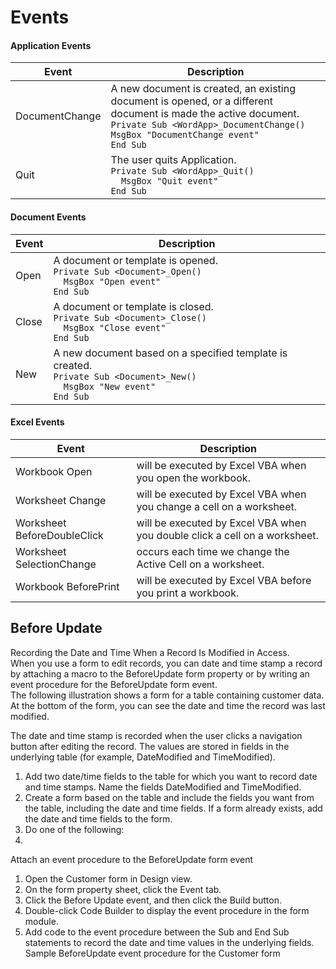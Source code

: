 # Events

#### Application Events
| Event | Description| 
| --- | --- | 
| DocumentChange | A new document is created, an existing document is opened, or a different document is made the active document. <br> `Private Sub <WordApp>_DocumentChange()` <br> `MsgBox "DocumentChange event"` <br> `End Sub` | 
| Quit | The user quits Application. <br> `Private Sub <WordApp>_Quit()` <br> `  MsgBox "Quit event"` <br> `End Sub`  | 

#### Document Events
| Event | Description| 
| --- | --- | 
| Open | A document or template is opened.  <br> `Private Sub <Document>_Open()` <br> `  MsgBox "Open event"` <br> `End Sub`  | 
| Close | A document or template is closed. <br> `Private Sub <Document>_Close()` <br> `  MsgBox "Close event"` <br> `End Sub` | 
| New | A new document based on a specified template is created.  <br> `Private Sub <Document>_New()` <br> `  MsgBox "New event"` <br> `End Sub` | 

#### Excel Events
 | Event|Description |
 | --- | --- | 
 | Workbook Open |will be executed by Excel VBA when you open the workbook. |
 | Worksheet Change |will be executed by Excel VBA when you change a cell on a worksheet. |
 | Worksheet BeforeDoubleClick |will be executed by Excel VBA when you double click a cell on a worksheet. |
 | Worksheet SelectionChange |occurs each time we change the Active Cell on a worksheet. |
 | Workbook BeforePrint |will be executed by Excel VBA before you print a workbook. |
 
## Before Update
Recording the Date and Time When a Record Is Modified in Access.  
When you use a form to edit records, you can date and time stamp a record by attaching a macro to the BeforeUpdate form property or by writing an event procedure for the BeforeUpdate form event.  
The following illustration shows a form for a table containing customer data. At the bottom of the form, you can see the date and time the record was last modified.  
 
The date and time stamp is recorded when the user clicks a navigation button after editing the record. The values are stored in fields in the underlying table (for example, DateModified and TimeModified).  

1.	Add two date/time fields to the table for which you want to record date and time stamps. Name the fields DateModified and TimeModified. 
2.	Create a form based on the table and include the fields you want from the table, including the date and time fields. If a form already exists, add the date and time fields to the form. 
3.	Do one of the following: 
4.	
Attach an event procedure to the BeforeUpdate form event
1.	Open the Customer form in Design view. 
2.	On the form property sheet, click the Event tab. 
3.	Click the Before Update event, and then click the Build button. 
4.	Double-click Code Builder to display the event procedure in the form module. 
5.	Add code to the event procedure between the Sub and End Sub statements to record the date and time values in the underlying fields. 
Sample BeforeUpdate event procedure for the Customer form

